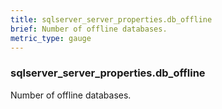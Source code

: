 ```yaml
---
title: sqlserver_server_properties.db_offline
brief: Number of offline databases.
metric_type: gauge
---
```

### sqlserver_server_properties.db_offline

Number of offline databases.
